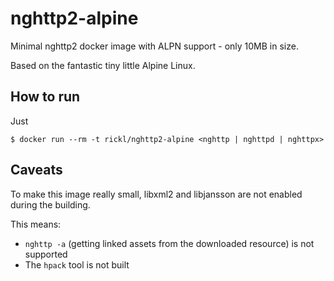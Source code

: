 # nghttp2-alpine

Minimal nghttp2 docker image with ALPN support - only 10MB in size.

Based on the fantastic tiny little Alpine Linux.

## How to run

Just

    $ docker run --rm -t rickl/nghttp2-alpine <nghttp | nghttpd | nghttpx>

## Caveats

To make this image really small, libxml2 and libjansson are not enabled during the building.

This means:

* `nghttp -a` (getting linked assets from the downloaded resource) is not supported
* The `hpack` tool is not built

